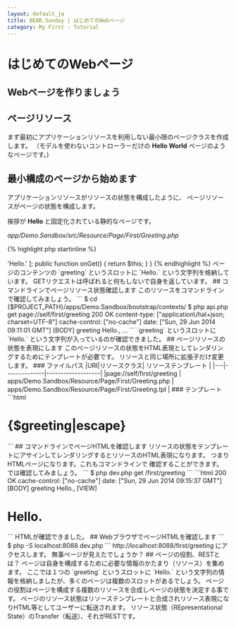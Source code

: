 ```yaml
---
layout: default_ja
title: BEAR.Sunday | はじめてのWebページ
category: My First - Tutorial
---
```


# はじめてのWebページ

## Webページを作りましょう

## ページリソース

まず最初にアプリケーションリソースを利用しない最小限のページクラスを作成します。
（モデルを使わないコントローラーだけの **Hello World** ページのようなページです。)

## 最小構成のページから始めます

アプリケーションリソースがリソースの状態を構成したように、
ページリソースがページの状態を構成します。

挨拶が **Hello** と固定化されている静的なページです。

*app/Demo.Sandbox/src/Resource/Page/First/Greeting.php*

{% highlight php startinline %}
<?php

namespace Demo\Sandbox\Resource\Page\First;

use BEAR\Resource\ResourceObject;
use BEAR\Sunday\Inject\ResourceInject;

/**
 * Greeting page
 */
class Greeting extends ResourceObject
{
    use ResourceInject;

    /**
     * @var array
     */
    public $body = [
        'greeting' => 'Hello.'
    ];

    public function onGet()
    {
        return $this;
    }
}
{% endhighlight %}

ページのコンテンツの `greeting` というスロットに `Hello.` という文字列を格納しています。
GETリクエストは呼ばれると何もしないで自身を返しています。 

## コマンドラインでページリソース状態確認します

このリソースをコマンドラインで確認してみましょう。

```
$ cd {$PROJECT_PATH}/apps/Demo.Sandbox/bootstrap/contexts/
$ php api.php get page://self/first/greeting

200 OK
content-type: ["application\/hal+json; charset=UTF-8"]
cache-control: ["no-cache"]
date: ["Sun, 29 Jun 2014 09:11:01 GMT"]
[BODY]
greeting Hello.,
...
```

`greeting` というスロットに `Hello.` という文字列が入っているのが確認できました。

## ページリソースの状態を表現にします

このページリソースの状態をHTML表現としてレンダリングするためにテンプレートが必要です。
リソースと同じ場所に拡張子だけ変更します。

### ファイルパス

|URI|リソースクラス| リソーステンプレート |
|---|--------------|-------------------|
|page://self/first/greeting | apps/Demo.Sandbox/Resource/Page/First/Greeting.php | apps/Demo.Sandbox/Resource/Page/First/Greeting.tpl |

### テンプレート

```html
<!DOCTYPE html>
<html lang="en">
<body>
<head>
    <link href="//netdna.bootstrapcdn.com/bootstrap/3.1.1/css/bootstrap.min.css">
    <meta name="viewport" content="width=device-width, initial-scale=1">
</head>
<h1>{$greeting|escape}</h1>
</body>
</html>
```

## コマンドラインでページHTMLを確認します

リソースの状態をテンプレートにアサインしてレンダリングするとリソースのHTML表現になります。
つまりHTMLページになります。これもコマンドラインで 確認することができます。 

では確認してみましょう。

```
$ php dev.php get /first/greeting
```

```html
200 OK
cache-control: ["no-cache"]
date: ["Sun, 29 Jun 2014 09:15:37 GMT"]
[BODY]
greeting Hello.,

[VIEW]
<!DOCTYPE html>
<html lang="en">
<head>
    <link href="//netdna.bootstrapcdn.com/bootstrap/3.1.1/css/bootstrap.min.css">
    <meta name="viewport" content="width=device-width, initial-scale=1">
</head>
<body>
<h1>Hello.</h1>
</body>
</html>
```

HTMLが確認できました。

## WebブラウザでページHTMLを確認します

```
$ php -S localhost:8088 dev.php
```

http://localhost:8088/first/greeting にアクセスします。
無事ページが見えたでしょうか？

## ページの役割、RESTとは？

ページは自身を構成するために必要な情報のかたまり（リソース）を集めます。
ここでは１つの `greeting` というスロットに `Hello.` という文字列の情報を格納しましたが、多くのページは複数のスロットがあるでしょう。

ページの役割はページを構成する複数のリソースを合成しページの状態を決定する事です。
ページのリソース状態はリソーステンプレートと合成されリソース表現になりHTML等としてユーザーに転送されます。

リソース状態（REpresentational State）のTransfer（転送）、それがRESTです。
